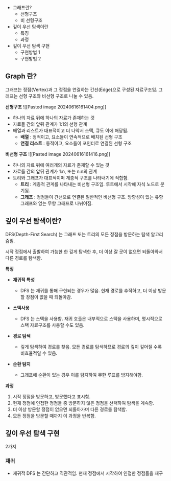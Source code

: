 
* 그래프란?
	* 선형구조
	* 비 선형구조
* 깊이 우선 탐색이란
	* 특징
	* 과정
* 깊이 우선 탐색 구현
	* 구현방법 1
	* 구현방법 2



## Graph 란?

그래프는 정점(Vertex)과 그 정점을 연결하는 간선(Edge)으로 구성된 자료구조임.
그래프는 선형 구조와 비선형 구조로 나눌 수 있음.

**선형구조**
![[Pasted image 20240616161404.png]]

* 하나의 자료 뒤에 하나의 자료가 존재하는 것
* 자료들 간의 앞뒤 관계가 1:1의 선형 관계
* 배열과 리스트가 대표적이고 더 나악서 스택, 큐도 이에 해당됨.
	* **배열** : 정적이고, 요소들이 연속적으로 배치된 선형 구조
	* **연결 리스트** : 동적이고, 요소들이 포인터로 연결된 선형 구조


**비선형 구조**
![[Pasted image 20240616161416.png]]

* 하나의 자료 뒤에 여러개의 자료가 존재할 수 있는 것
* 자료들 간의 앞뒤 관계가 1:n, 또는 n:n의 관계
* 트리와 그래프가 대표적이며 계층적 구조를 나타내기에 적합함.
	* **트리** : 계층적 관계를 나타내는 비선형 구조임. 루트에서 시작해 자식 노드로 분기됨.
	* **그래프** : 정점들이 간선으로 연결된 일반적인 비선형 구조. 방향성이 있는 유향 그래프와 없는 무향 그래프로 나뉘어짐.


## 깊이 우선 탐색이란?

DFS(Depth-First Search) 는 그래프 또는 트리의 모든 정점을 방문하는 탐색 알고리즘임.

시작 정점에서 출발하여 가능한 한 깊게 탐색한 후, 더 이상 갈 곳이 없으면 되돌아와서 다른 경로를 탐색함.

**특징**

* **재귀적 특성**
	* DFS 는 재귀를 통해 구현되는 경우가 많음. 현재 경로를 추적하고, 더 이상 방문할 장점이 없을 때 되돌아감.

* **스택사용**
	* DFS 는 스택을 사용함. 재귀 호출은 내부적으로 스택을 사용하며, 명시적으로 스택 자료구조를 사용할 수도 있음.

* **경로 탐색**
	* 깊게 탐색하여 경로를 찾음. 모든 경로를 탐색하므로 경로의 깊이 깊어질 수록 비효율적일 수 있음.

* **순환 탐지**
	* 그래프에 순환이 있는 경우 이를 탐지하여 무한 루프를 방지해야함.


**과정**

1. 시작 정점을 방문하고, 방문했다고 표시함.
2. 현재 정점에 인접한 정점들 중 방문하지 않은 정점을 선택하여 탐색을 계속함.
3. 더 이상 방문할 정점이 없으면 되돌아가며 다른 경로를 탐색함.
4. 모든 정점을 방문할 때까지 이 과정을 반복함.


## 깊이 우선 탐색 구현

2가지

### 재귀
* 재귀적 DFS 는 간단하고 직관적임. 현재 정점에서 시작하여 인접한 정점들을 재구